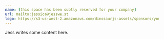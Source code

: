 ```yaml
---
name: [this space has been subtly reserved for your company]
url: mailto:jessica@jesswe.st
logo: https://s3-us-west-2.amazonaws.com/dinosaurjs-assets/sponsors/your-company-here.png
---
```


Jess writes some content here.
